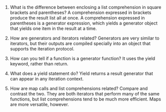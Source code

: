 1.  What is the difference between enclosing a list comprehension in square brackets and parentheses?
    A comprehension expressed in brackets produce the result list all at once.  A comprehension expressed in parentheses is a generator expression, which yields a generator object that yields one item in the result at a time.

2.  How are generators and iterators related?
    Generators are very similar to iterators, but their outputs are compiled specially into an object that supports the iteration protocol.

3.  How can you tell if a function is a generator function?
    It uses the yield keyword, rather than return.

4.  What does a yield statement do?
    Yield returns a result generator that can appear in any iteration context.

5.  How are map calls and list comprehensions related?  Compare and contrast the two.
    They are both iterators that perform many of the same functions, but list comprehensions tend to be much more efficient.  Maps are more versatile, however.